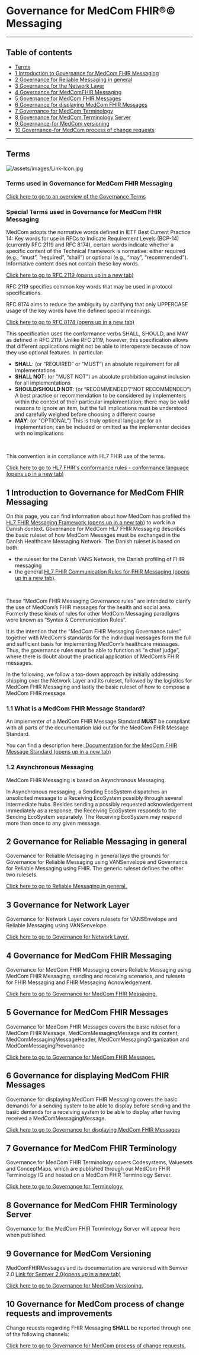 # Governance for MedCom FHIR®© Messaging

<hr>

## Table of contents

* [Terms](#terms)
* [1 Introduction to Governance for MedCom FHIR Messaging](#1-introduction-to-governance-for-medcom-fhir-messaging)
* [2 Governance for Reliable Messaging in general](#2-governance-for-reliable-messaging-in-general)
* [3 Governance for the Network Layer](#3-governance-for-network-layer)
* [4 Governance for MedComFHIR Messaging](#4-governance-for-medcom-fhir-messaging)
* [5 Governance for MedCom FHIR Messages](#5-governance-for-medcom-fhir-messages)
* [6 Governance for displaying MedCom FHIR Messages](#6-governance-for-displaying-medcom-fhir-messages)
* [7 Governance for MedCom Terminology](#7-governance-for-medcom-fhir-terminology)
* [8 Governance for MedCom Terminology Server](#8-governance-for-medcom-fhir-terminology-server)
* [9 Governance-for MedCom versioning](#9-governance-for-medcom-versioning)
* [10 Governance-for MedCom process of change requests](#10-governance-for-medcom-process-of-change-requests)

<hr>

## Terms

![/assets/images/Link-Icon.jpg](#terms "link to here")

### Terms used in Governance for MedCom FHIR Messaging

[Click here to go to an overview of the Governance Terms](/assets/documents/011_Governance_Terms.md)

### Special Terms used in Governance for MedCom FHIR Messaging

MedCom adopts the normative words defined in IETF Best Current Practice 14: Key words for use in RFCs to Indicate Requirement Levels (BCP-14) (currently RFC 2119 and RFC 8174), certain words indicate whether a specific content of the Technical Framework is normative: either required (e.g., “must”, “required”, “shall”) or optional (e.g., “may”, “recommended”). Informative content does not contain these key words.

<a href="https://www.rfc-editor.org/info/rfc2119" target="_blank">Click here to go to RFC 2119 (opens up in a new tab)</a>

RFC 2119 specifies common key words that may be used in protocol specifications.

RFC 8174 aims to reduce the ambiguity by clarifying that only UPPERCASE usage of the key words have the defined special meanings.

<a href="https://www.rfc-editor.org/info/rfc8174" target="_blank">Click here to go to RFC 8174 (opens up in a new tab)</a>

This specification uses the conformance verbs SHALL, SHOULD, and MAY as defined in RFC 2119. Unlike RFC 2119, however, this specification allows that different applications might not be able to interoperate because of how they use optional features. In particular:

* **SHALL**: (or “REQUIRED” or “MUST”) an absolute requirement for all implementations
* **SHALL NOT**: (or "MUST NOT") an absolute prohibition against inclusion for all implementations
* **SHOULD/SHOULD NOT**: (or “RECOMMENDED”/“NOT RECOMMENDED”) A best practice or recommendation to be considered by implementers within the context of their particular implementation; there may be valid reasons to ignore an item, but the full implications must be understood and carefully weighed before choosing a different course
* **MAY**: (or "OPTIONAL") This is truly optional language for an implementation; can be included or omitted as the implementer decides with no implications

<br>

This convention is in compliance with HL7 FHIR use of the terms.

<a href="http://www.hl7.org/fhir/conformance-rules.html#conflang" target="_blank">Click here to go to HL7 FHIR's conformance rules - conformance language (opens up in a new tab)</a>

## 1 Introduction to Governance for MedCom FHIR Messaging

On this page, you can find information about how MedCom has profiled the <a href="http://hl7.org/fhir/R4/messaging.html" target="_blank">HL7 FHIR Messaging Framework (opens up in a new tab)</a> to work in a Danish context.
Governance for MedCom HL7 FHIR Messaging describes the basic ruleset of how MedCom Messages must be exchanged in the Danish Healthcare Messaging Network.
The Danish ruleset is based on both:

* the ruleset for the Danish VANS Network, the Danish profiling of FHIR messaging
* the general <a href="http://hl7.org/fhir/R4/messaging.html" target="_blank">HL7 FHIR Communication Rules for FHIR Messaging (opens up in a new tab)</a>.

<br>

These “MedCom FHIR Messaging Governance rules” are intended to clarify the use of MedCom’s FHIR messages for the health and social area. Formerly these kinds of rules for other MedCom Messaging paradigms were known as ”Syntax & Communication Rules”.

It is the intention that the “MedCom FHIR Messaging Governance rules” together with MedCom’s standards for the individual messages form the full and sufficient basis for implementing MedCom’s healthcare messages. Thus, the governance rules must be able to function as “a chief judge”, where there is doubt about the practical application of MedCom’s FHIR messages.

In the following, we follow a top-down approach by initially addressing shipping over the Network Layer and its ruleset, followed by the logistics for MedCom FHIR Messaging and lastly the basic ruleset of how to compose a MedCom FHIR message.

<!-- The “Governance for MedCom FHIR Messaging” ensures uniform use of MedCom’s FHIR messages to the health and social domains in Denmark. -->

<!-- 
Here, you will find how MedCom has profiled the HL7 FHIR Messaging Framework to work in a Danish context. -->

<!-- Governance for MedCom HL7 FHIR Messaging is the basic ruleset of how MedCom Messages must be exchanged in the Danish Healthcare Messaging Network.

The Danish ruleset is based on:

* the ruleset for the Danish VANS Network, the Danish profiling of FHIR messaging 
*

In the following we follow a top-down approach by addressing shipping over the Network Layer and its ruleset first, then the logistics for MedCom FHIR Messaging and last cover the basic ruleset of how to compose a MedCom FHIR message. -->

<!-- [Introduction details (Danish)](/assets/documents/1-Introduction.md)-->

<!-- [Generelle tekniske use cases](Generelle-tekniske-use-cases-v1.0.0-b2.md) -->

### 1.1 What is a MedCom FHIR Message Standard?

An implementer of a MedCom FHIR Message Standard **MUST** be compliant with all parts of the documentation laid out for the MedCom FHIR Message Standard.

You can find a description here:<a href="https://medcomdk.github.io/dk-medcom-messaging/#12-medcommessagingmessage-bundle" target="_blank"> Documentation for the MedCom FHIR Message Standard (opens up in a new tab)</a>

### 1.2 Asynchronous Messaging

MedCom FHIR Messaging is based on Asynchronous Messaging.

In Asynchronous messaging, a Sending EcoSystem dispatches an unsolicited message to a Receiving EcoSystem possibly through several intermediate hubs. Besides sending a possibly requested acknowledgement immediately as a response, the Receiving EcoSystem responds to the Sending EcoSystem separately. The Receiving EcoSystem may respond more than once to any given message.

## 2 Governance for Reliable Messaging in general

Governance for Reliable Messaging in general lays the grounds for Governance for Reliable Messaging using VANSenvelope and Governance for Reliable Messaging using FHIR. The generic ruleset defines the other two rulesets.

[Click here to go to Reliable Messaging in general.](/assets/documents/020_Governance-for-Reliable-Messaging-in-general.md)

## 3 Governance for Network Layer

Governance for Network Layer covers rulesets for VANSEnvelope and Reliable Messaging using VANSenvelope.

[Click here to go to Governance for Network Layer.](/assets/documents/030_Governance-for-Network-Layer.md)

## 4 Governance for MedCom FHIR Messaging

Governance for MedCom FHIR Messaging covers Reliable Messaging using MedCom FHIR Messaging, sending and receiving scenarios, and rulesets for FHIR Messaging and FHIR Messaging Acnowledgement.

[Click here to go to Governance for MedCom FHIR Messaging.](/assets/documents/040_Governance4FHIR-Messaging.md)

## 5 Governance for MedCom FHIR Messages

Governance for MedCom FHIR Messages covers the basic ruleset for a MedCom FHIR Message, MedComMessagingMessage and its content, MedComMessagingMessageHeader, MedComMessagingOrganization and MedComMessagingProvenance

[Click here to go to Governance for MedCom FHIR Messages.](/assets/documents/050_Governance-for-MedCom-FHIR-Messages.md)

## 6 Governance for displaying MedCom FHIR Messages

Governance for displaying MedCom FHIR Messaging covers the basic demands for a sending system to be able to display before sending and the basic demands for a receiving system to be able to display after having received a MedComMessagingMessage.

[Click here to go to Governance for displaying MedCom FHIR Messages](/assets/documents/060_Governance-for-displaying-MedCom-FHIR-Messages.md)

## 7 Governance for MedCom FHIR Terminology

Governance for MedCom FHIR Terminology covers Codesystems, Valuesets and ConceptMaps, which are published through our MedCom FHIR Terminology IG and hosted on a MedCom FHIR Terminology Server.

[Click here to go to Governance for Terminology.](/assets/documents/070_Governance-for-Terminology.md)

## 8 Governance for MedCom FHIR Terminology Server

Governance for the MedCom FHIR Terminology Server will appear here when published.

## 9 Governance for MedCom Versioning

 MedComFHIRMessages and its documentation are versioned with Semver 2.0
 <a href="https://www.semver.org" target="_blank">Link for Semver 2.0(opens up in a new tab)</a>

[Click here to go to Governance for MedCom Versioning.](/assets/documents/090_Governance-for-MedCom-Versioning.md)

## 10 Governance for MedCom process of change requests and improvements

Change reuests regarding FHIR Messaging **SHALL** be reported through one of the following channels:

[Click here to go to Governance for MedCom process of change requests.](/assets/documents/100_Governance-for-MedCom-process-of-change-requests.md)

